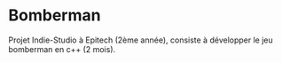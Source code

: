 # Bomberman
Projet Indie-Studio à Epitech (2ème année), consiste à développer le jeu bomberman en c++ (2 mois).
